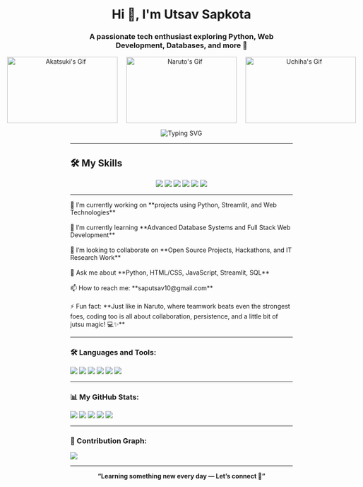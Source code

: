 <h1 align="center">Hi 👋, I'm Utsav Sapkota</h1>
<h3 align="center">A passionate tech enthusiast exploring Python, Web Development, Databases, and more 🚀</h3>

<div align="center" style="display: flex; justify-content: center; align-items: center; gap: 20px;">
  
  <img src="https://github.com/saputsav10/CodePythonWithMe/blob/main/Gif's/Akatsuki's%20Gif.gif" alt="Akatsuki's Gif" width="250" height="150">
  
  <img src="https://github.com/saputsav10/CodePythonWithMe/blob/main/Gif's/Naruto's%20Gif.gif" alt="Naruto's Gif" width="250" height="150" style="object-fit: cover;">
  
  <img src="https://github.com/saputsav10/CodePythonWithMe/blob/main/Gif's/Uchiha's%20Gif.gif" alt="Uchiha's Gif" width="250" height="150">

</div>

<p align="center">
  <img src="https://readme-typing-svg.herokuapp.com?font=Fira+Code&weight=500&size=24&pause=1000&color=36BCF7&center=true&vCenter=true&width=800&height=50&lines=👋+Hi%2C+I'm+Utsav+Sapkota!;🚀+CSIT+Graduate+%7C+Aspiring+IT+Engineer;💻+Python+%7C+Web+Development+%7C+SQL;🎯+Always+Learning+%26+Building+Awesome+Things!" alt="Typing SVG" />
</p>


---

## 🛠️ My Skills

<div align="center">
  
<img src="https://img.shields.io/badge/Python-3670A0?style=for-the-badge&logo=python&logoColor=ffdd54" />
<img src="https://img.shields.io/badge/HTML5-E34F26?style=for-the-badge&logo=html5&logoColor=white" />
<img src="https://img.shields.io/badge/CSS3-1572B6?style=for-the-badge&logo=css3&logoColor=white" />
<img src="https://img.shields.io/badge/JavaScript-323330?style=for-the-badge&logo=javascript&logoColor=F7DF1E" />
<img src="https://img.shields.io/badge/SQL-003B57?style=for-the-badge&logo=postgresql&logoColor=white" />
<img src="https://img.shields.io/badge/Streamlit-FF4B4B?style=for-the-badge&logo=streamlit&logoColor=white" />

</div>

---



<p align="left"> 
  🔭 I’m currently working on **projects using Python, Streamlit, and Web Technologies** <br><br>
  🌱 I’m currently learning **Advanced Database Systems and Full Stack Web Development** <br><br>
  👯 I’m looking to collaborate on **Open Source Projects, Hackathons, and IT Research Work** <br><br>
  💬 Ask me about **Python, HTML/CSS, JavaScript, Streamlit, SQL** <br><br>
  📫 How to reach me: **saputsav10@gmail.com** <br><br>
  ⚡ Fun fact: **Just like in Naruto, where teamwork beats even the strongest foes, coding too is all about collaboration, persistence, and a little bit of jutsu magic! 💻✨** 
</p>

---

### 🛠️ Languages and Tools:
<p align="left">
  <img src="https://img.shields.io/badge/Python-3776AB?style=for-the-badge&logo=python&logoColor=white"/>
  <img src="https://img.shields.io/badge/HTML5-E34F26?style=for-the-badge&logo=html5&logoColor=white"/>
  <img src="https://img.shields.io/badge/CSS3-1572B6?style=for-the-badge&logo=css3&logoColor=white"/>
  <img src="https://img.shields.io/badge/JavaScript-F7DF1E?style=for-the-badge&logo=javascript&logoColor=black"/>
  <img src="https://img.shields.io/badge/SQL-003B57?style=for-the-badge&logo=postgresql&logoColor=white"/>
  <img src="https://img.shields.io/badge/Streamlit-FF4B4B?style=for-the-badge&logo=streamlit&logoColor=white"/>
</p>

---

### 📊 My GitHub Stats:
![](https://github-profile-summary-cards.vercel.app/api/cards/profile-details?username=saputsav10&theme=radical)
![](https://github-profile-summary-cards.vercel.app/api/cards/repos-per-language?username=saputsav10&theme=radical)
![](https://github-profile-summary-cards.vercel.app/api/cards/most-commit-language?username=saputsav10&theme=radical)
![](https://github-profile-summary-cards.vercel.app/api/cards/stats?username=saputsav10&theme=radical)
![](https://github-profile-summary-cards.vercel.app/api/cards/productive-time?username=saputsav10&theme=radical&utcOffset=8)

---

### 🚀 Contribution Graph:
![](https://github-readme-activity-graph.vercel.app/graph?username=saputsav10&theme=react-dark)

---

<p align="center">
  <b>“Learning something new every day — Let’s connect 🚀”</b>
</p>
